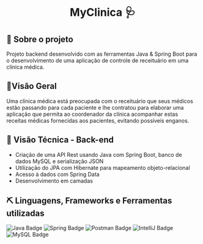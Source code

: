 <h1 align="center"> MyClinica  🩺</h1>

## 🔎 Sobre o projeto
Projeto backend desenvolvido com as ferramentas Java & Spring Boot para o desenvolvimento de uma aplicação de controle de receituário em uma clínica médica.

## 📝Visão Geral

Uma clínica médica está preocupada com o receituário que seus médicos estão passando para cada paciente e lhe contratou para elaborar uma aplicação 
que permita ao coordenador da clínica acompanhar estas receitas médicas fornecidas aos pacientes, evitando possíveis enganos. 

## 🧱 Visão Técnica - Back-end

- Criação de uma API Rest usando Java com Spring Boot, banco de dados MySQL e serialização JSON
- Utilização do JPA com Hibernate para mapeamento objeto-relacional
- Acesso à dados com Spring Data
- Desenvolvimento em camadas

##  ⛏️ Linguagens, Frameworks e Ferramentas utilizadas

![Java Badge](https://img.shields.io/badge/Java-%23ED8B00.svg?&style=for-the-badge&logo=java&logoColor=white?logoWidth=40)
![Spring Badge](https://img.shields.io/badge/Spring%20-%236DB33F.svg?&style=for-the-badge&logo=spring&logoColor=white)
![Postman Badge](https://img.shields.io/badge/Postman-FF6C37?style=for-the-badge&logo=postman&logoColor=red)
![IntelliJ Badge](https://img.shields.io/badge/IntelliJ_IDEA-000000.svg?style=for-the-badge&logo=intellij-idea&logoColor=white)
![MySQL Badge](https://img.shields.io/badge/mysql-%2300f.svg?style=for-the-badge&logo=mysql&logoColor=white)
